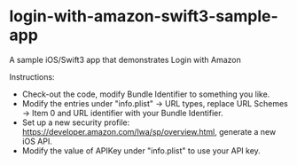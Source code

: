 # login-with-amazon-swift3-sample-app
A sample iOS/Swift3 app that demonstrates Login with Amazon

Instructions:
* Check-out the code, modify Bundle Identifier to something you like.
* Modify the entries under "info.plist" -> URL types, replace URL Schemes -> Item 0 and URL identifier with your Bundle Identifier.
* Set up a new security profile: https://developer.amazon.com/lwa/sp/overview.html, generate a new iOS API. 
* Modify the value of APIKey under "info.plist" to use your API key. 
